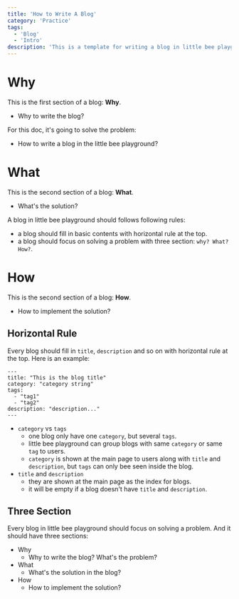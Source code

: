 ```yaml
---
title: 'How to Write A Blog'
category: 'Practice'
tags:
  - 'Blog'
  - 'Intro'
description: 'This is a template for writing a blog in little bee playground.'
---
```


# Why

This is the first section of a blog: **Why**.

- Why to write the blog?

For this doc, it's going to solve the problem:

- How to write a blog in the little bee playground?

# What

This is the second section of a blog: **What**.

- What's the solution?

A blog in little bee playground should follows following rules:

- a blog should fill in basic contents with horizontal rule at the top.
- a blog should focus on solving a problem with three section: `why? What? How?`.

# How

This is the second section of a blog: **How**.

- How to implement the solution?

## Horizontal Rule

Every blog should fill in `title`, `description` and so on with horizontal rule at the top. Here is an example:

```
---
title: "This is the blog title"
category: "category string"
tags:
  - "tag1"
  - "tag2"
description: "description..."
---
```

- `category` vs `tags`
  - one blog only have one `category`, but several `tags`.
  - little bee playground can group blogs with same `category` or same `tag` to users.
  - `category` is shown at the main page to users along with `title` and `description`, but `tags` can only bee seen inside the blog.
- `title` and `description`
  - they are shown at the main page as the index for blogs.
  - it will be empty if a blog doesn't have `title` and `description`.

## Three Section

Every blog in little bee playground should focus on solving a problem. And it should have three sections:

- Why
  - Why to write the blog? What's the problem?
- What
  - What's the solution in the blog?
- How
  - How to implement the solution?
